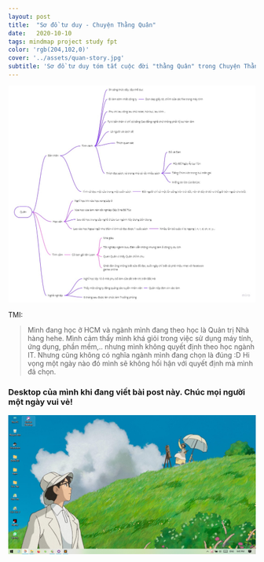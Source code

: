 ```yaml
---
layout: post
title:  "Sơ đồ tư duy - Chuyện Thằng Quân"
date:   2020-10-10
tags: mindmap project study fpt
color: 'rgb(204,102,0)'
cover: '../assets/quan-story.jpg'
subtitle: 'Sơ đồ tư duy tóm tắt cuộc đời "thằng Quân" trong Chuyện Thằng Quân của Tony Buổi Sáng.'
---
```


![Quan Story](https://raw.githubusercontent.com/nameiscashier/nameiscashier.github.io/master/assets/quan-story.jpg)


TMI:
> Mình đang học ở HCM và ngành mình đang theo học là Quản trị Nhà hàng hehe.
> Mình cảm thấy mình khá giỏi trong việc sử dụng máy tính, ứng dụng, phần mềm,.. nhưng mình không quyết định theo học ngành IT.
> Nhưng cũng không có nghĩa ngành mình đang chọn là đúng :D Hi vọng một ngày nào đó mình sẽ không hối hận với quyết định mà mình đã chọn. 

### Desktop của mình khi đang viết bài post này. Chúc mọi người một ngày vui vẻ!
![My desktop](https://raw.githubusercontent.com/nameiscashier/nameiscashier.github.io/master/assets/screenshot-2020-10-10-214549.png)